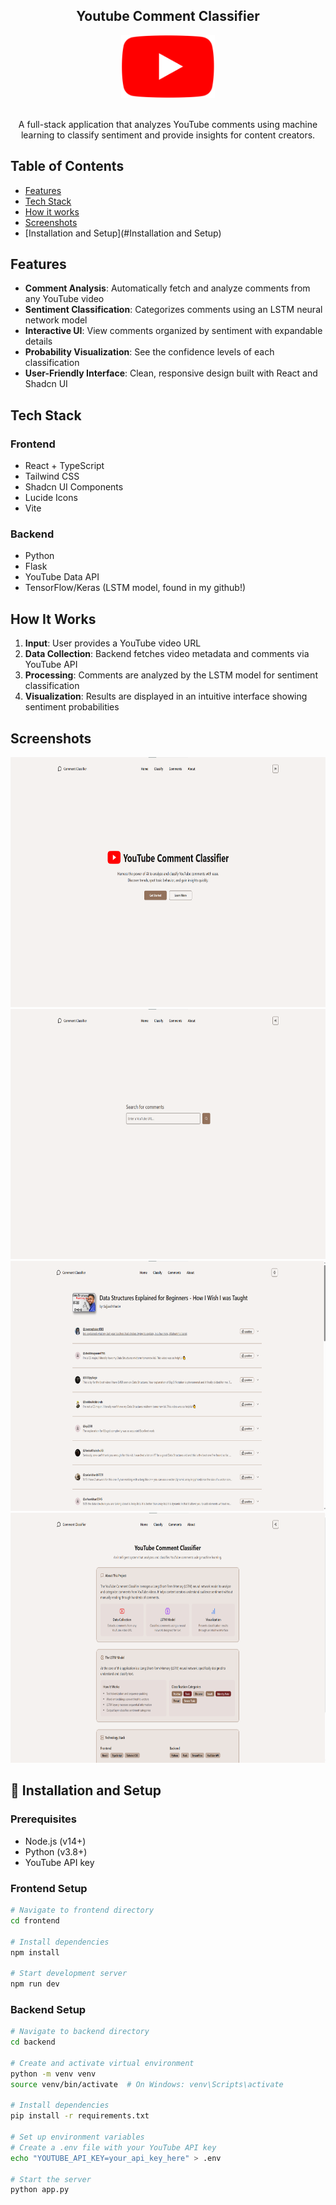 <div align="center">
  <h2 align="center">Youtube Comment Classifier</h2>
  <a href="(https://github.com/emailherds/Youtube-Comment-Classifier-App)">
    <img src="images/Youtube_logo.png" alt="Logo" width="150" height="100">
  </a>
    <br />
      <br />
<p>A full-stack application that analyzes YouTube comments using machine learning to classify sentiment and provide insights for content creators.</p>
</div>

## Table of Contents

- [Features](#features)
- [Tech Stack](#tech-stack)
- [How it works](#how-it-works)
- [Screenshots](#screenshots)
- [Installation and Setup](#Installation and Setup)

## Features

- **Comment Analysis**: Automatically fetch and analyze comments from any YouTube video
- **Sentiment Classification**: Categorizes comments using an LSTM neural network model
- **Interactive UI**: View comments organized by sentiment with expandable details
- **Probability Visualization**: See the confidence levels of each classification
- **User-Friendly Interface**: Clean, responsive design built with React and Shadcn UI

## Tech Stack

### Frontend
- React + TypeScript
- Tailwind CSS
- Shadcn UI Components
- Lucide Icons
- Vite

### Backend
- Python
- Flask
- YouTube Data API
- TensorFlow/Keras (LSTM model, found in my github!)

## How It Works

1. **Input**: User provides a YouTube video URL
2. **Data Collection**: Backend fetches video metadata and comments via YouTube API
3. **Processing**: Comments are analyzed by the LSTM model for sentiment classification
4. **Visualization**: Results are displayed in an intuitive interface showing sentiment probabilities

## Screenshots
<div>
      <img src="images/classifier_1.png" alt="Logo" width="700" height="400">
    <img src="images/classifier_2.png" alt="Logo" width="700" height="400">
    <img src="images/classifier_3.png" alt="Logo" width="700" height="400">
    <img src="images/classifier_4.png" alt="Logo" width="700" height="400">

</div>

## 🔧 Installation and Setup

### Prerequisites
- Node.js (v14+)
- Python (v3.8+)
- YouTube API key

### Frontend Setup
```bash
# Navigate to frontend directory
cd frontend

# Install dependencies
npm install

# Start development server
npm run dev
```

### Backend Setup

```bash
# Navigate to backend directory
cd backend

# Create and activate virtual environment
python -m venv venv
source venv/bin/activate  # On Windows: venv\Scripts\activate

# Install dependencies
pip install -r requirements.txt

# Set up environment variables
# Create a .env file with your YouTube API key
echo "YOUTUBE_API_KEY=your_api_key_here" > .env

# Start the server
python app.py
```
